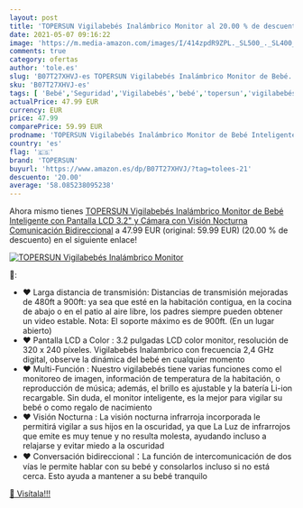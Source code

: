 ```yaml
---
layout: post
title: 'TOPERSUN Vigilabebés Inalámbrico Monitor al 20.00 % de descuento'
date: 2021-05-07 09:16:22
image: 'https://m.media-amazon.com/images/I/414zpdR9ZPL._SL500_._SL400_.jpg'
comments: true
category: ofertas
author: 'tole.es'
slug: 'B07T27XHVJ-es TOPERSUN Vigilabebés Inalámbrico Monitor de Bebé...'
sku: 'B07T27XHVJ-es'
tags: [ 'Bebé','Seguridad','Vigilabebés','bebé','topersun','vigilabebés', ]
actualPrice: 47.99 EUR
currency: EUR
price: 47.99
comparePrice: 59.99 EUR
prodname: 'TOPERSUN Vigilabebés Inalámbrico Monitor de Bebé Inteligente con Pantalla LCD 3.2" y Cámara con Visión Nocturna Comunicación Bidireccional'
country: 'es'
flag: '🇪🇸'
brand: 'TOPERSUN'
buyurl: 'https://www.amazon.es/dp/B07T27XHVJ/?tag=tolees-21'
descuento: '20.00'
average: '58.085238095238'
---
```


Ahora mismo tienes [TOPERSUN Vigilabebés Inalámbrico Monitor de Bebé Inteligente con Pantalla LCD 3.2" y Cámara con Visión Nocturna Comunicación Bidireccional](https://www.amazon.es/dp/B07T27XHVJ/?tag=tolees-21) a 47.99 EUR (original: 59.99 EUR) (20.00 %  de descuento) en el siguiente enlace!

[![TOPERSUN Vigilabebés Inalámbrico Monitor](https://m.media-amazon.com/images/I/414zpdR9ZPL._SL500_._SL400_.jpg)](https://www.amazon.es/dp/B07T27XHVJ/?tag=tolees-21)

🔎:

- ❤ Larga distancia de transmisión: Distancias de transmisión mejoradas de 480ft a 900ft: ya sea que esté en la habitación contigua, en la cocina de abajo o en el patio al aire libre, los padres siempre pueden obtener un video estable. Nota: El soporte máximo es de 900ft. (En un lugar abierto)
- ❤ Pantalla LCD a Color : 3.2 pulgadas LCD color monitor, resolución de 320 x 240 píxeles. Vigilabebés Inalambrico con frecuencia 2,4 GHz digital, observe la dinámica del bebé en cualquier momento
- ❤ Multi-Función : Nuestro vigilabebés tiene varias funciones como el monitoreo de imagen, información de temperatura de la habitación, o reproducción de música; además, el brillo es ajustable y la batería Li-ion recargable. Sin duda, el monitor inteligente, es la mejor para vigilar su bebé o como regalo de nacimiento
- ❤ Visión Nocturna : La visión nocturna infrarroja incorporada le permitirá vigilar a sus hijos en la oscuridad, ya que La Luz de infrarrojos que emite es muy tenue y no resulta molesta, ayudando incluso a relajarse y evitar miedo a la oscuridad
- ❤ Conversación bidireccional：La función de intercomunicación de dos vías le permite hablar con su bebé y consolarlos incluso si no está cerca. Esto ayuda a mantener a su bebé tranquilo

[🛒 Visítala!!!](https://www.amazon.es/dp/B07T27XHVJ/?tag=tolees-21)
